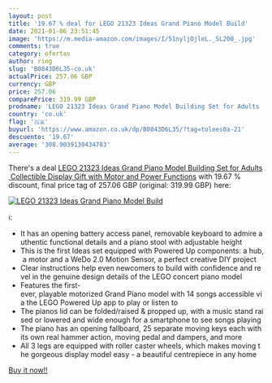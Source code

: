 ```yaml
---
layout: post
title: '19.67 % deal for LEGO 21323 Ideas Grand Piano Model Build'
date: 2021-01-06 23:51:45
image: 'https://m.media-amazon.com/images/I/51nyljOjleL._SL200_.jpg'
comments: true
category: ofertas
author: ring
slug: 'B0843D6L35-co.uk'
actualPrice: 257.06 GBP
currency: GBP
price: 257.06
comparePrice: 319.99 GBP
prodname: 'LEGO 21323 Ideas Grand Piano Model Building Set for Adults  Collectible Display Gift with Motor and Power Functions'
country: 'co.uk'
flag: '🇬🇧'
buyurl: 'https://www.amazon.co.uk/dp/B0843D6L35/?tag=tolees0a-21'
descuento: '19.67'
average: '308.9039130434783'
---
```


There's a deal [LEGO 21323 Ideas Grand Piano Model Building Set for Adults  Collectible Display Gift with Motor and Power Functions](https://www.amazon.co.uk/dp/B0843D6L35/?tag=tolees0a-21)  with  19.67 % discount, final price tag of  257.06 GBP (original: 319.99 GBP) here:

[![LEGO 21323 Ideas Grand Piano Model Build](https://m.media-amazon.com/images/I/51nyljOjleL._SL200_.jpg)](https://www.amazon.co.uk/dp/B0843D6L35/?tag=tolees0a-21)

ℹ️:

- It has an opening battery access panel, removable keyboard to admire authentic functional details and a piano stool with adjustable height
- This is the first Ideas set equipped with Powered Up components: a hub, a motor and a WeDo 2.0 Motion Sensor, a perfect creative DIY project
- Clear instructions help even newcomers to build with confidence and revel in the genuine design details of the LEGO concert piano model
- Features the first-ever, playable motorized Grand Piano model with 14 songs accessible via the LEGO Powered Up app to play or listen to
- The pianos lid can be folded/raised & propped up, with a music stand raised or lowered and wide enough for a smartphone to see songs playing
- The piano has an opening fallboard, 25 separate moving keys each with its own real hammer action, moving pedal and dampers, and more
- All 3 legs are equipped with roller caster wheels, which makes moving the gorgeous display model easy - a beautiful centrepiece in any home

[Buy it now!!](https://www.amazon.co.uk/dp/B0843D6L35/?tag=tolees0a-21)
